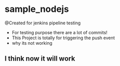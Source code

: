 # sample_nodejs
@Created for jenkins pipeline testing
* For testing purpose there are a lot of commits!
* This Project is totally for triggering the push event
* why its not working
## I think now it will work
